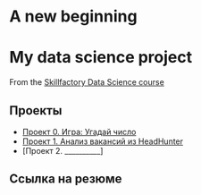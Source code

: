 # A new beginning
# My data science project 
From the [Skillfactory Data Science course](https://skillfactory.ru/data-scientist-pro)

## Проекты

* [Проект 0. Игра: Угадай число](https://github.com/Py-DST/a_new_beginning/tree/main/project_0)
* [Проект 1. Анализ вакансий из HeadHunter](https://github.com/Py-DST/IDE/tree/master/data/Project-1)
* [Проект 2. __________]

## Ссылка на резюме
